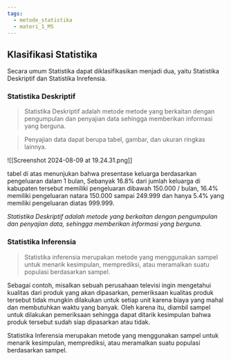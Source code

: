 ```yaml
---
tags:
  - metode_statistika
  - materi_1_MS
---
```

## Klasifikasi Statistika

Secara umum Statistika dapat diklasifikasikan menjadi dua, yaitu Statistika Deskriptif dan Statistika Inrefensia.

### Statistika Deskriptif

>Statistika Deskriptif adalah metode metode yang berkaitan dengan pengumpulan dan penyajian data sehingga memberikan informasi yang berguna. 

> Penyajian data dapat berupa tabel, gambar, dan ukuran ringkas lainnya.

![[Screenshot 2024-08-09 at 19.24.31.png]]

tabel di atas menunjukan bahwa presentase keluarga berdasarkan pengeluaran dalam 1 bulan, Sebanyak 16.8% dari jumlah keluarga di kabupaten tersebut memiliki pengeluaran dibawah 150.000 / bulan, 16.4% memiliki pengeluaran natara 150.000 sampai 249.999 dan hanya 5.4% yang memiliki pengeluaran diatas 999.999.

*Statistika Deskriptif adalah metode yang berkaitan dengan pengumpulan dan penyajian data, sehingga memberikan informasi yang berguna.*


### Statistika Inferensia

>Statistika inferensia merupakan metode yang menggunakan sampel untuk menarik kesimpulan, memprediksi, atau meramalkan suatu populasi berdasarkan sampel.

Sebagai contoh, misalkan sebuah perusahaan televisi ingin mengetahui kualitas dari produk yang akan dipasarkan, pemeriksaan kualitas produk tersebut tidak mungkin dilakukan untuk setiap unit karena biaya yang mahal dan membutuhkan waktu yang banyak. Oleh karena itu, diambil sampel untuk dilakukan pemeriksaan sehingga dapat ditarik kesimpulan bahwa produk tersebut sudah siap dipasarkan atau tidak.

Statistika Inferensia merupakan metode yang menggunakan sampel untuk menarik kesimpulan, memprediksi, atau meramalkan suatu populasi berdasarkan sampel.

